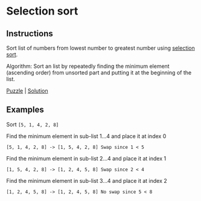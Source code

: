 # Selection sort

## Instructions

Sort list of numbers from lowest number to greatest number using
[selection sort](https://en.wikipedia.org/wiki/Selection_sort).

Algorithm: Sort an list by repeatedly finding the minimum element (ascending order) from unsorted part and putting it at
the beginning of the list.

[Puzzle](SelectionSort.kt) | [Solution](SelectionSortSolution.kt)

## Examples

Sort `[5, 1, 4, 2, 8]`

Find the minimum element in sub-list 1...4 and place it at index 0
```
[5, 1, 4, 2, 8] -> [1, 5, 4, 2, 8] Swap since 1 < 5
```

Find the minimum element in sub-list 2...4 and place it at index 1
```
[1, 5, 4, 2, 8] -> [1, 2, 4, 5, 8] Swap since 2 < 4
```

Find the minimum element in sub-list 3...4 and place it at index 2
```
[1, 2, 4, 5, 8] -> [1, 2, 4, 5, 8] No swap since 5 < 8
```
